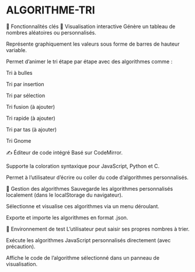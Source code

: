 # ALGORITHME-TRI
🧠 Fonctionnalités clés
🔎 Visualisation interactive
Génère un tableau de nombres aléatoires ou personnalisés.

Représente graphiquement les valeurs sous forme de barres de hauteur variable.

Permet d’animer le tri étape par étape avec des algorithmes comme :

Tri à bulles

Tri par insertion

Tri par sélection

Tri fusion (à ajouter)

Tri rapide (à ajouter)

Tri par tas (à ajouter)

Tri Gnome

✍️ Éditeur de code intégré
Basé sur CodeMirror.

Supporte la coloration syntaxique pour JavaScript, Python et C.

Permet à l’utilisateur d’écrire ou coller du code d’algorithmes personnalisés.

📁 Gestion des algorithmes
Sauvegarde les algorithmes personnalisés localement (dans le localStorage du navigateur).

Sélectionne et visualise ces algorithmes via un menu déroulant.

Exporte et importe les algorithmes en format .json.

🧪 Environnement de test
L’utilisateur peut saisir ses propres nombres à trier.

Exécute les algorithmes JavaScript personnalisés directement (avec précaution).

Affiche le code de l’algorithme sélectionné dans un panneau de visualisation.

